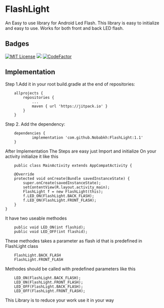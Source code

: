
# FlashLight

An Easy to use library for Android Led Flash.
This library is easy to initialize and easy to use.
Works for both front and back LED flash.


## Badges

[![MIT License](https://img.shields.io/badge/License-MIT-green.svg)](https://choosealicense.com/licenses/mit/)
[![](https://jitpack.io/v/Nobabkh/FlashLight.svg)](https://jitpack.io/#Nobabkh/FlashLight)
[![CodeFactor](https://www.codefactor.io/repository/github/nobabkh/flashlight/badge)](https://www.codefactor.io/repository/github/nobabkh/flashlight)


## Implementation

Step 1.Add it in your root build.gradle at the end of repositories:

```
  	allprojects {
		repositories {
			...
			maven { url 'https://jitpack.io' }
		}
	}
```

Step 2. Add the dependency:

```
  	dependencies {
	        implementation 'com.github.Nobabkh:FlashLight:1.1'
	}
```

After Implementation
The Steps are easy just Import and initialize
On your activity initialize it like this

```
  	public class MainActivity extends AppCompatActivity {

    @Override
    protected void onCreate(Bundle savedInstanceState) {
        super.onCreate(savedInstanceState);
        setContentView(R.layout.activity_main);
        FlashLight f = new FlashLight(this);
        f.LED_ON(FlashLight.BACK_FLASH);
        f.LED_ON(FlashLight.FRONT_FLASH);
    }
}
```
It have two useable methodes

```
  	public void LED_ON(int flashid);
    public void LED_OFF(int flashid);
```
These methodes takes a parameter as flash id that is predefined in FlashLight class
```
  	FlashLight.BACK_FLASH
    FlashLight.FRONT_FLASH
```
Methodes should be called with predefined parameters like this
```
  	LED_ON(FlashLight.BACK_FLASH);
    LED_ON(FlashLight.FRONT_FLASH);
    LED_OFF(FlashLight.BACK_FLASH);
    LED_OFF(FlashLight.FRONT_FLASH);
```

This Library is to reduce your work use it in your way